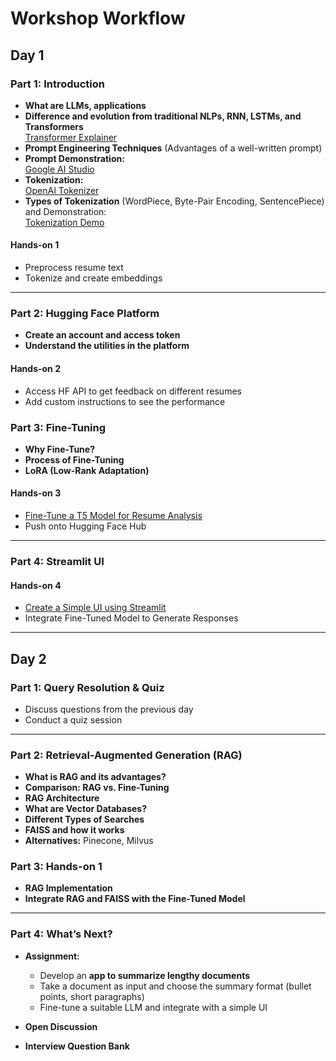 # Workshop Workflow

## Day 1

### Part 1: Introduction
- **What are LLMs, applications**
- **Difference and evolution from traditional NLPs, RNN, LSTMs, and Transformers**  
  [Transformer Explainer](https://poloclub.github.io/transformer-explainer/)
- **Prompt Engineering Techniques** (Advantages of a well-written prompt)
- **Prompt Demonstration:**  
  [Google AI Studio](https://aistudio.google.com/prompts/new_chat)
- **Tokenization:**  
  [OpenAI Tokenizer](https://platform.openai.com/tokenizer)
- **Types of Tokenization** (WordPiece, Byte-Pair Encoding, SentencePiece) and Demonstration:  
  [Tokenization Demo](https://github.com/pranalibose/Resume_Analyser/blob/main/tokenization-demo.ipynb)

#### Hands-on 1
- Preprocess resume text
- Tokenize and create embeddings

---

### Part 2: Hugging Face Platform
- **Create an account and access token**
- **Understand the utilities in the platform**

#### Hands-on 2
- Access HF API to get feedback on different resumes
- Add custom instructions to see the performance

### Part 3: Fine-Tuning
- **Why Fine-Tune?**
- **Process of Fine-Tuning**
- **LoRA (Low-Rank Adaptation)**

#### Hands-on 3
- [Fine-Tune a T5 Model for Resume Analysis](https://github.com/pranalibose/Resume_Analyser/blob/main/RA_fine_tuning.ipynb)
- Push onto Hugging Face Hub

---

### Part 4: Streamlit UI
#### Hands-on 4
- [Create a Simple UI using Streamlit](https://github.com/pranalibose/Resume_App)
- Integrate Fine-Tuned Model to Generate Responses

---

## Day 2

### Part 1: Query Resolution & Quiz
- Discuss questions from the previous day
- Conduct a quiz session

---

### Part 2: Retrieval-Augmented Generation (RAG)
- **What is RAG and its advantages?**
- **Comparison: RAG vs. Fine-Tuning**
- **RAG Architecture**
- **What are Vector Databases?**
- **Different Types of Searches**
- **FAISS and how it works**
- **Alternatives:** Pinecone, Milvus


### Part 3: Hands-on 1
- **RAG Implementation**
- **Integrate RAG and FAISS with the Fine-Tuned Model**

---

### Part 4: What’s Next?
- **Assignment:**
  - Develop an **app to summarize lengthy documents**
  - Take a document as input and choose the summary format (bullet points, short paragraphs)
  - Fine-tune a suitable LLM and integrate with a simple UI

- **Open Discussion**
- **Interview Question Bank**

